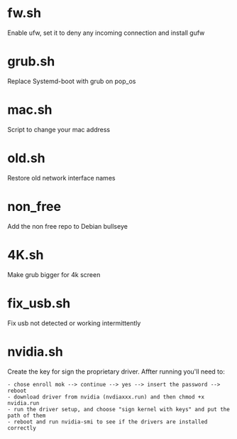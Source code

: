 # fw.sh
Enable ufw, set it to deny any incoming connection and install gufw

# grub.sh
Replace Systemd-boot with grub on pop_os

# mac.sh
Script to change your mac address

# old.sh
Restore old network interface names

# non_free
Add the non free repo to Debian bullseye

# 4K.sh
Make grub bigger for 4k screen

# fix_usb.sh
Fix usb not detected or working intermittently 

# nvidia.sh
Create the key for sign the proprietary driver.
Affter running you'll need to:

    - chose enroll mok --> continue --> yes --> insert the password --> reboot
    - download driver from nvidia (nvdiaxxx.run) and then chmod +x nvidia.run
    - run the driver setup, and choose "sign kernel with keys" and put the path of them
    - reboot and run nvidia-smi to see if the drivers are installed correctly
